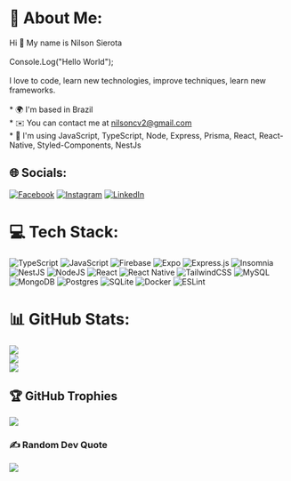 # 💫 About Me:
Hi 👋 My name is Nilson Sierota<br><br>Console.Log("Hello World");<br><br>I love to code, learn new technologies, improve techniques, learn new frameworks.<br><br>* 🌍  I'm based in Brazil<br>* ✉️  You can contact me at [nilsoncv2@gmail.com](mailto:nilsoncv2@gmail.com)<br>* 🧠  I'm using JavaScript, TypeScript, Node, Express, Prisma, React, React-Native, Styled-Components, NestJs


## 🌐 Socials:
[![Facebook](https://img.shields.io/badge/Facebook-%231877F2.svg?logo=Facebook&logoColor=white)](https://facebook.com/nilsonsierota) [![Instagram](https://img.shields.io/badge/Instagram-%23E4405F.svg?logo=Instagram&logoColor=white)](https://instagram.com/nilsonsierotacorreia) [![LinkedIn](https://img.shields.io/badge/LinkedIn-%230077B5.svg?logo=linkedin&logoColor=white)](https://linkedin.com/in/nilsonsierotacorreiadeveloper) 

# 💻 Tech Stack:
![TypeScript](https://img.shields.io/badge/typescript-%23007ACC.svg?style=for-the-badge&logo=typescript&logoColor=white) ![JavaScript](https://img.shields.io/badge/javascript-%23323330.svg?style=for-the-badge&logo=javascript&logoColor=%23F7DF1E) ![Firebase](https://img.shields.io/badge/firebase-%23039BE5.svg?style=for-the-badge&logo=firebase) ![Expo](https://img.shields.io/badge/expo-1C1E24?style=for-the-badge&logo=expo&logoColor=#D04A37) ![Express.js](https://img.shields.io/badge/express.js-%23404d59.svg?style=for-the-badge&logo=express&logoColor=%2361DAFB) ![Insomnia](https://img.shields.io/badge/Insomnia-black?style=for-the-badge&logo=insomnia&logoColor=5849BE) ![NestJS](https://img.shields.io/badge/nestjs-%23E0234E.svg?style=for-the-badge&logo=nestjs&logoColor=white) ![NodeJS](https://img.shields.io/badge/node.js-6DA55F?style=for-the-badge&logo=node.js&logoColor=white) ![React](https://img.shields.io/badge/react-%2320232a.svg?style=for-the-badge&logo=react&logoColor=%2361DAFB) ![React Native](https://img.shields.io/badge/react_native-%2320232a.svg?style=for-the-badge&logo=react&logoColor=%2361DAFB) ![TailwindCSS](https://img.shields.io/badge/tailwindcss-%2338B2AC.svg?style=for-the-badge&logo=tailwind-css&logoColor=white) ![MySQL](https://img.shields.io/badge/mysql-%2300f.svg?style=for-the-badge&logo=mysql&logoColor=white) ![MongoDB](https://img.shields.io/badge/MongoDB-%234ea94b.svg?style=for-the-badge&logo=mongodb&logoColor=white) ![Postgres](https://img.shields.io/badge/postgres-%23316192.svg?style=for-the-badge&logo=postgresql&logoColor=white) ![SQLite](https://img.shields.io/badge/sqlite-%2307405e.svg?style=for-the-badge&logo=sqlite&logoColor=white) ![Docker](https://img.shields.io/badge/docker-%230db7ed.svg?style=for-the-badge&logo=docker&logoColor=white) ![ESLint](https://img.shields.io/badge/ESLint-4B3263?style=for-the-badge&logo=eslint&logoColor=white)
# 📊 GitHub Stats:
![](https://github-readme-stats.vercel.app/api?username=nilsonsierota&theme=dark&hide_border=false&include_all_commits=false&count_private=true)<br/>
![](https://github-readme-streak-stats.herokuapp.com/?user=nilsonsierota&theme=dark&hide_border=false)<br/>
![](https://github-readme-stats.vercel.app/api/top-langs/?username=nilsonsierota&theme=dark&hide_border=false&include_all_commits=false&count_private=true&layout=compact)

## 🏆 GitHub Trophies
![](https://github-profile-trophy.vercel.app/?username=nilsonsierota&theme=radical&no-frame=false&no-bg=false&margin-w=4)

### ✍️ Random Dev Quote
![](https://quotes-github-readme.vercel.app/api?type=horizontal&theme=radical)

<!-- Proudly created with GPRM ( https://gprm.itsvg.in ) -->
